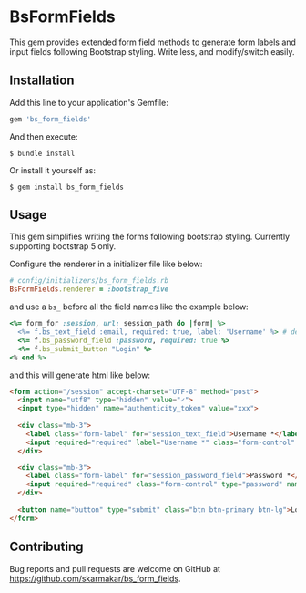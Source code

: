 # BsFormFields

This gem provides extended form field methods to generate form labels and input fields following Bootstrap styling. Write less, and
modify/switch easily.

## Installation

Add this line to your application's Gemfile:

```ruby
gem 'bs_form_fields'
```

And then execute:

    $ bundle install

Or install it yourself as:

    $ gem install bs_form_fields

## Usage

This gem simplifies writing the forms following bootstrap styling. Currently supporting bootstrap 5 only.

Configure the renderer in a initializer file like below:

```ruby
# config/initializers/bs_form_fields.rb
BsFormFields.renderer = :bootstrap_five
```
and use a `bs_` before all the field names like the example below:

```ruby
<%= form_for :session, url: session_path do |form| %>
  <%= f.bs_text_field :email, required: true, label: 'Username' %> # default label is field_name humanized a titleized
  <%= f.bs_password_field :password, required: true %>
  <%= f.bs_submit_button "Login" %>
<% end %>

```

and this will generate html like below:

```html
<form action="/session" accept-charset="UTF-8" method="post">
  <input name="utf8" type="hidden" value="✓">
  <input type="hidden" name="authenticity_token" value="xxx">
  
  <div class="mb-3">
    <label class="form-label" for="session_text_field">Username *</label>
    <input required="required" label="Username *" class="form-control" type="text" name="session[email]" id="session_email">
  </div>

  <div class="mb-3">
    <label class="form-label" for="session_password_field">Password *</label>
    <input required="required" class="form-control" type="password" name="session[password]" id="session_password">
  </div>
  
  <button name="button" type="submit" class="btn btn-primary btn-lg">Login</button>
</form>
```

## Contributing

Bug reports and pull requests are welcome on GitHub at https://github.com/skarmakar/bs_form_fields.

